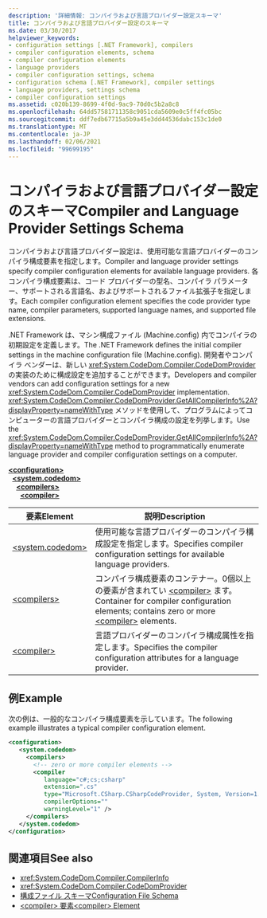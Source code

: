 ```yaml
---
description: '詳細情報: コンパイラおよび言語プロバイダー設定スキーマ'
title: コンパイラおよび言語プロバイダー設定のスキーマ
ms.date: 03/30/2017
helpviewer_keywords:
- configuration settings [.NET Framework], compilers
- compiler configuration elements, schema
- compiler configuration elements
- language providers
- compiler configuration settings, schema
- configuration schema [.NET Framework], compiler settings
- language providers, settings schema
- compiler configuration settings
ms.assetid: c020b139-8699-4f0d-9ac9-70d0c5b2a8c8
ms.openlocfilehash: 64dd57581711358c9051cda5609e0c5ff4fc05bc
ms.sourcegitcommit: ddf7edb67715a5b9a45e3dd44536dabc153c1de0
ms.translationtype: MT
ms.contentlocale: ja-JP
ms.lasthandoff: 02/06/2021
ms.locfileid: "99699195"
---
```

# <a name="compiler-and-language-provider-settings-schema"></a><span data-ttu-id="6f404-103">コンパイラおよび言語プロバイダー設定のスキーマ</span><span class="sxs-lookup"><span data-stu-id="6f404-103">Compiler and Language Provider Settings Schema</span></span>

<span data-ttu-id="6f404-104">コンパイラおよび言語プロバイダー設定は、使用可能な言語プロバイダーのコンパイラ構成要素を指定します。</span><span class="sxs-lookup"><span data-stu-id="6f404-104">Compiler and language provider settings specify compiler configuration elements for available language providers.</span></span> <span data-ttu-id="6f404-105">各コンパイラ構成要素は、コード プロバイダーの型名、コンパイラ パラメーター、サポートされる言語名、およびサポートされるファイル拡張子を指定します。</span><span class="sxs-lookup"><span data-stu-id="6f404-105">Each compiler configuration element specifies the code provider type name, compiler parameters, supported language names, and supported file extensions.</span></span>  
  
<span data-ttu-id="6f404-106">.NET Framework は、マシン構成ファイル (Machine.config) 内でコンパイラの初期設定を定義します。</span><span class="sxs-lookup"><span data-stu-id="6f404-106">The .NET Framework defines the initial compiler settings in the machine configuration file (Machine.config).</span></span> <span data-ttu-id="6f404-107">開発者やコンパイラ ベンダーは、新しい <xref:System.CodeDom.Compiler.CodeDomProvider> の実装のために構成設定を追加することができます。</span><span class="sxs-lookup"><span data-stu-id="6f404-107">Developers and compiler vendors can add configuration settings for a new <xref:System.CodeDom.Compiler.CodeDomProvider> implementation.</span></span> <span data-ttu-id="6f404-108"><xref:System.CodeDom.Compiler.CodeDomProvider.GetAllCompilerInfo%2A?displayProperty=nameWithType> メソッドを使用して、プログラムによってコンピューターの言語プロバイダーとコンパイラ構成の設定を列挙します。</span><span class="sxs-lookup"><span data-stu-id="6f404-108">Use the <xref:System.CodeDom.Compiler.CodeDomProvider.GetAllCompilerInfo%2A?displayProperty=nameWithType> method to programmatically enumerate language provider and compiler configuration settings on a computer.</span></span>  
  
[**\<configuration>**](../configuration-element.md)\
&nbsp;&nbsp;[**\<system.codedom>**](system-codedom-element.md)\
&nbsp;&nbsp;&nbsp;&nbsp;[**\<compilers>**](compilers-element.md)\
&nbsp;&nbsp;&nbsp;&nbsp;&nbsp;&nbsp;[**\<compiler>**](compiler-element.md)
  
|<span data-ttu-id="6f404-109">要素</span><span class="sxs-lookup"><span data-stu-id="6f404-109">Element</span></span>|<span data-ttu-id="6f404-110">説明</span><span class="sxs-lookup"><span data-stu-id="6f404-110">Description</span></span>|  
|-------------|-----------------|  
|[\<system.codedom>](system-codedom-element.md)|<span data-ttu-id="6f404-111">使用可能な言語プロバイダーのコンパイラ構成設定を指定します。</span><span class="sxs-lookup"><span data-stu-id="6f404-111">Specifies compiler configuration settings for available language providers.</span></span>|  
|[\<compilers>](compilers-element.md)|<span data-ttu-id="6f404-112">コンパイラ構成要素のコンテナー。0個以上の要素が含まれてい [\<compiler>](compiler-element.md) ます。</span><span class="sxs-lookup"><span data-stu-id="6f404-112">Container for compiler configuration elements; contains zero or more [\<compiler>](compiler-element.md) elements.</span></span>|  
|[\<compiler>](compiler-element.md)|<span data-ttu-id="6f404-113">言語プロバイダーのコンパイラ構成属性を指定します。</span><span class="sxs-lookup"><span data-stu-id="6f404-113">Specifies the compiler configuration attributes for a language provider.</span></span>|  
  
## <a name="example"></a><span data-ttu-id="6f404-114">例</span><span class="sxs-lookup"><span data-stu-id="6f404-114">Example</span></span>  

 <span data-ttu-id="6f404-115">次の例は、一般的なコンパイラ構成要素を示しています。</span><span class="sxs-lookup"><span data-stu-id="6f404-115">The following example illustrates a typical compiler configuration element.</span></span>  
  
```xml  
<configuration>  
   <system.codedom>  
     <compilers>  
       <!-- zero or more compiler elements -->  
       <compiler  
          language="c#;cs;csharp"  
          extension=".cs"  
          type="Microsoft.CSharp.CSharpCodeProvider, System, Version=1.0.5000.0, Culture=neutral, PublicKeyToken=b77a5c561934e089"  
          compilerOptions=""  
          warningLevel="1" />  
     </compilers>  
   </system.codedom>  
</configuration>  
```  
  
## <a name="see-also"></a><span data-ttu-id="6f404-116">関連項目</span><span class="sxs-lookup"><span data-stu-id="6f404-116">See also</span></span>

- <xref:System.CodeDom.Compiler.CompilerInfo>
- <xref:System.CodeDom.Compiler.CodeDomProvider>
- [<span data-ttu-id="6f404-117">構成ファイル スキーマ</span><span class="sxs-lookup"><span data-stu-id="6f404-117">Configuration File Schema</span></span>](../index.md)
- [<span data-ttu-id="6f404-118">\<compiler> 要素</span><span class="sxs-lookup"><span data-stu-id="6f404-118">\<compiler> Element</span></span>](compiler-element.md)
